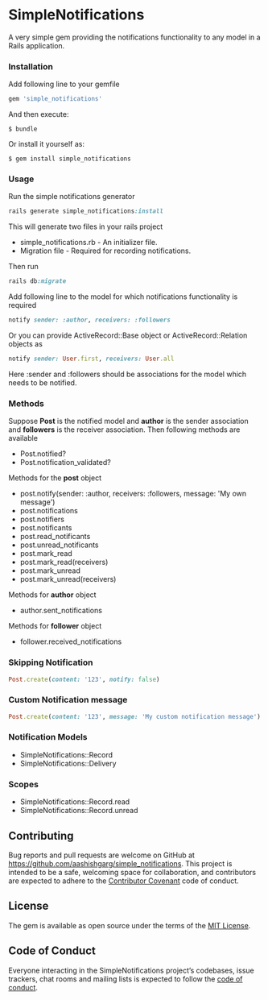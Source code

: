 # SimpleNotifications

A very simple gem providing the notifications functionality to any model in a Rails application.

### Installation

Add following line to your gemfile

```ruby
gem 'simple_notifications'
```

And then execute:

    $ bundle

Or install it yourself as:

    $ gem install simple_notifications

### Usage

Run the simple notifications generator

```ruby
rails generate simple_notifications:install
```
This will generate two files in your rails project

* simple_notifications.rb - An initializer file.
* Migration file - Required for recording notifications.

Then run

```ruby
rails db:migrate
``` 

Add following line to the model for which notifications functionality is required

```ruby
notify sender: :author, receivers: :followers
``` 
Or you can provide ActiveRecord::Base object or ActiveRecord::Relation objects as 

```ruby
notify sender: User.first, receivers: User.all
```

Here :sender and :followers should be associations for the model which needs to be notified.

### Methods
Suppose **Post** is the notified model and **author** is the sender association and **followers** is the receiver association.
Then following methods are available

* Post.notified?
* Post.notification_validated?

Methods for the **post** object

* post.notify(sender: :author, receivers: :followers, message: 'My own message')
* post.notifications
* post.notifiers
* post.notificants
* post.read_notificants
* post.unread_notificants
* post.mark_read
* post.mark_read(receivers)
* post.mark_unread
* post.mark_unread(receivers)

Methods for **author** object

* author.sent_notifications

Methods for **follower** object

* follower.received_notifications

### Skipping Notification

```ruby
Post.create(content: '123', notify: false)
```

### Custom Notification message

```ruby
Post.create(content: '123', message: 'My custom notification message')
```

### Notification Models

* SimpleNotifications::Record
* SimpleNotifications::Delivery

### Scopes
* SimpleNotifications::Record.read
* SimpleNotifications::Record.unread

## Contributing

Bug reports and pull requests are welcome on GitHub at https://github.com/aashishgarg/simple_notifications. 
This project is intended to be a safe, welcoming space for collaboration, and contributors are expected to adhere to the [Contributor Covenant](http://contributor-covenant.org) code of conduct.

## License

The gem is available as open source under the terms of the [MIT License](https://opensource.org/licenses/MIT).

## Code of Conduct

Everyone interacting in the SimpleNotifications project’s codebases, issue trackers, chat rooms and mailing lists is expected to follow the [code of conduct](https://github.com/[USERNAME]/simple_notifications/blob/master/CODE_OF_CONDUCT.md).

